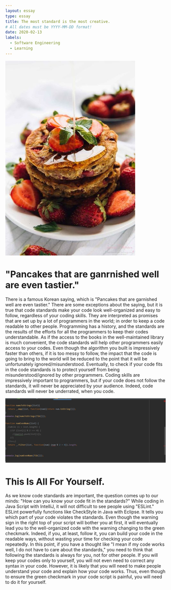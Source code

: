 ```yaml
---
layout: essay
type: essay
title: The most standard is the most creative.
# All dates must be YYYY-MM-DD format!
date: 2020-02-13
labels:
  - Software Engineering
  - Learning
---
```


<img class="ui medium left circular floated image" src="../images/Vegan-Strawberry-Buttermilk-Pancakes-3.jpg">


# "Pancakes that are ganrnished well are even tastier."
There is a famous Korean saying, which is "Pancakes that are garnished well are even tastier." There are some exceptions about the saying, but it is true that code standards make your code look well-organized and easy to follow, regardless of your coding skills. They are interpreted as promises that are set up by a lot of programmers in the world; in order to keep a code readable to other people. Programming has a history, and the standards are the results of the efforts for all the programmers to keep their codes understandable. As if the access to the books in the well-maintained library is much convenient, the code standards will help other programmers easily access to your codes. Even though the algorithm you built is impressively faster than others, if it is too messy to follow, the impact that the code is going to bring to the world will be reduced to the point that it will be unfortunately ignored/misunderstood. Eventually, to check if your code fits in the code standards is to protect yourself from being misunderstood/ignored by other programmers. Coding skills are impressively important to programmers, but if your code does not follow the standards, it will never be appreciated by your audience. Indeed, code standards will never be underrated, when you code.



<img class="ui medium left floated image" src="../images/fiberoo.jpg">

#   This Is All For Yourself.
As we know code standards are important, the question comes up to our minds: "How can you know your code fit in the standards?" While coding in Java Script with IntelliJ, it will not difficult to see people using "ESLint." ESLint powerfully functions like CheckStyle in Java with Eclipse. It tells you which part of your code violates the standards. Even though the warning sign in the right top of your script will bother you at first, it will eventually lead you to the well-organized code with the warning changing to the green checkmark. Indeed, if you, at least, follow it, you can build your code in the readable ways, without wasting your time for checking your code repeatedly. In this point, if you have a thought like "I mean if my code works well, I do not have to care about the standards," you need to think that following the standards is always for you, not for other people. If you will keep your codes only to yourself, you will not even need to correct any syntax in your code. However, it is likely that you will need to make people understand your code and explain how your code works. Thus, even though to ensure the green checkmark in your code script is painful, you will need to do it for yourself.
    